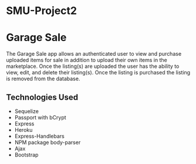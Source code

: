 # SMU-Project2

<h1>Garage Sale</h1>
<p>The Garage Sale app allows an authenticated user to view and purchase uploaded items for sale in addition to upload their own items in the marketplace.  Once the listing(s) are uploaded the user has the ability to view, edit, and delete their listing(s).  Once the listing is purchased the listing is removed from the database.</p>

<h2>Technologies Used</h2>
<ul>
<li>Sequelize</li>
<li>Passport with bCrypt</li>
<li>Express</li>
<li>Heroku</li>
<li>Express-Handlebars</li>
<li>NPM package body-parser</li>
<li>Ajax</li>
<li>Bootstrap</li>
</ul>